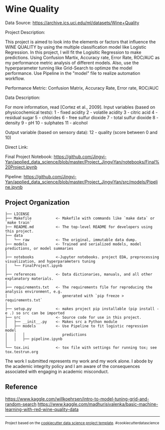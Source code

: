 Wine Quality
==============================

Data Source: https://archive.ics.uci.edu/ml/datasets/Wine+Quality

Project Description:

This project is aimed to look into the elements or factors that influence the WINE QUALITY by using the multiple classification model like Logistic Regression. In this project, I will fit the Logisitic Regression to make predictions. Using Confusion Martix, Accuracy rate, Error Rate, ROC/AUC as my performance metric analysis of different models. Also, use the hyperparameter tunning like Grid-Search to optimze the model performance. 
Use Pipeline in the "model" file to realize automation workflow.

Performance Metric:
Confusion Matrix, Accuracy Rate, Error rate, ROC/AUC

Data Description:

For more information, read [Cortez et al., 2009].
Input variables (based on physicochemical tests):
1 - fixed acidity
2 - volatile acidity
3 - citric acid
4 - residual sugar
5 - chlorides
6 - free sulfur dioxide
7 - total sulfur dioxide
8 - density
9 - pH
10 - sulphates
11 - alcohol


Output variable (based on sensory data):
12 - quality (score between 0 and 10)

Direct Link:

Final Project Notebook:
https://github.com/Jingyi-Yan/applied_data_science/blob/master/Project_JingyiYan/notebooks/Final%20Project.ipynb

Pipeline:
https://github.com/Jingyi-Yan/applied_data_science/blob/master/Project_JingyiYan/src/models/Pipeline.ipynb

Project Organization
------------

    ├── LICENSE
    ├── Makefile           <- Makefile with commands like `make data` or `make train`
    ├── README.md          <- The top-level README for developers using this project.
    ├── data
    │   └── raw            <- The original, immutable data dump.
    ├── models             <- Trained and serialized models, model predictions, or model summaries
    │
    ├── notebooks          <-Jupyter notebooks. project EDA, preprocessing visualization, and hyperparameters tuning
    │   └── FinalProject.ipynb
    │
    ├── references         <- Data dictionaries, manuals, and all other explanatory materials.
    │
    ├── requirements.txt   <- The requirements file for reproducing the analysis environment, e.g.
    │                         generated with `pip freeze > requirements.txt`
    │
    ├── setup.py           <- makes project pip installable (pip install -e .) so src can be imported
    ├── src                <- Source code for use in this project.
    │   ├── __init__.py    <- Makes src a Python module
    │   ├── models         <- Use Pipeline to fit logistic regression model
    │   │   │                 predictions
    │   │   ├── pipeline.ipynb
    │
    └── tox.ini            <- tox file with settings for running tox; see tox.testrun.org


The work I submitted represents my work and my work alone. I abode by the academic integrity policy and I am aware of the consequences associated with engaging in academic misconduct.

Reference
------------
https://www.kaggle.com/willkoehrsen/intro-to-model-tuning-grid-and-random-search
https://www.kaggle.com/madhurisivalenka/basic-machine-learning-with-red-wine-quality-data

--------

<p><small>Project based on the <a target="_blank" href="https://drivendata.github.io/cookiecutter-data-science/">cookiecutter data science project template</a>. #cookiecutterdatascience</small></p>
